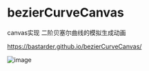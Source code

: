 # bezierCurveCanvas
canvas实现 二阶贝塞尔曲线的模拟生成动画

https://bastarder.github.io/bezierCurveCanvas/

![image](https://github.com/bastarder/bezierCurveCanvas/blob/master/bezier.gif)
